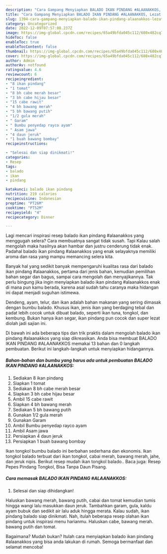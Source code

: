```yaml
---
description: "Cara Gampang Menyiapkan BALADO IKAN PINDANG #ALAANAKKOS, Lezat Sekali"
title: "Cara Gampang Menyiapkan BALADO IKAN PINDANG #ALAANAKKOS, Lezat Sekali"
slug: 1394-cara-gampang-menyiapkan-balado-ikan-pindang-alaanakkos-lezat-sekali
category: Uncategorized
date: 2022-12-09T07:57:08.237Z
image: https://img-global.cpcdn.com/recipes/65a49bfda045c112/680x482cq70/balado-ikan-pindang-alaanakkos-foto-resep-utama.jpg
hideToc: false
enableToc: true
enableTocContent: false
thumbnail: https://img-global.cpcdn.com/recipes/65a49bfda045c112/680x482cq70/balado-ikan-pindang-alaanakkos-foto-resep-utama.jpg
cover: https://img-global.cpcdn.com/recipes/65a49bfda045c112/680x482cq70/balado-ikan-pindang-alaanakkos-foto-resep-utama.jpg
author: Admin
authorAv: notfound
ratingvalue: 4.6
reviewcount: 6
recipeingredient:
- "8 ikan pindang"
- "1 tomat"
- "8 bh cabe merah besar"
- "3 bh cabe hijau besar"
- "15 cabe rawit"
- "4 bh bawang merah"
- "5 bh bawang putih"
- "1/2 gula merah"
- " Garam"
- " Bumbu penyedap rayco ayam"
- " Asam jawa"
- "4 daun jeruk"
- "1 buah bawang bombay"
recipeinstructions:

- "Selesai dan siap dinikmati!"
categories:
- Resep
tags:
- balado
- ikan
- pindang

katakunci: balado ikan pindang 
nutrition: 219 calories
recipecuisine: Indonesian
preptime: "PT26M"
cooktime: "PT52M"
recipeyield: "4"
recipecategory: Dinner

---
```



Lagi mencari inspirasi resep balado ikan pindang #alaanakkos yang menggugah selera? Cara membuatnya sangat tidak susah. Tapi Kalau salah mengolah maka hasilnya akan hambar dan justru cenderung tidak enak. Padahal balado ikan pindang #alaanakkos yang enak selayaknya memiliki aroma dan rasa yang mampu memancing selera kita.


Banyak hal yang sedikit banyak mempengaruhi kualitas rasa dari balado ikan pindang #alaanakkos, pertama dari jenis bahan, kemudian pemilihan bahan segar dan bagus, sampai cara mengolah dan menyajikannya. Tak perlu bingung jika ingin menyiapkan balado ikan pindang #alaanakkos enak di mana pun kamu berada, karena asal sudah tahu caranya maka hidangan ini dapat menjadi suguhan istimewa.

Dendeng, ayam, telur, dan ikan adalah bahan makanan yang sering dimasak dengan bumbu balado. Khusus ikan, jenis ikan yang berdaging tebal dan padat lebih cocok untuk dibuat balado, seperti ikan tuna, tongkol, dan kembung. Bukan hanya ikan segar, ikan pindang pun cocok dan super lezat diolah jadi sajian ini.


Di bawah ini ada beberapa tips dan trik praktis dalam mengolah balado ikan pindang #alaanakkos yang siap dikreasikan. Anda bisa membuat BALADO IKAN PINDANG #ALAANAKKOS memakai 13 bahan dan 0 langkah pembuatan. Berikut ini langkah-langkah untuk menyiapkan hidangannya.

<!--inarticleads1-->

##### Bahan-bahan dan bumbu yang harus ada untuk pembuatan BALADO IKAN PINDANG #ALAANAKKOS:

1. Sediakan 8 ikan pindang
1. Siapkan 1 tomat
1. Sediakan 8 bh cabe merah besar
1. Siapkan 3 bh cabe hijau besar
1. Ambil 15 cabe rawit
1. Siapkan 4 bh bawang merah
1. Sediakan 5 bh bawang putih
1. Gunakan 1/2 gula merah
1. Gunakan  Garam
1. Ambil  Bumbu penyedap rayco ayam
1. Ambil  Asam jawa
1. Persiapkan 4 daun jeruk
1. Persiapkan 1 buah bawang bombay


Ikan tongkol bumbu balado ini berbahan sederhana dan ekonomis. Ikan tongkol balado terbuat dari ikan tongkol, cabai merah, bawang merah, jahe, dan jeruk nipis. Berikut resep mudah ikan tongkol balado.. Baca juga: Resep Pepes Pindang Tongkol, Bisa Tanpa Daun Pisang. 

<!--inarticleads2-->

##### Cara memasak BALADO IKAN PINDANG #ALAANAKKOS:


1. Selesai dan siap dihidangkan!

Haluskan bawang merah, bawang putih, cabai dan tomat kemudian tumis hingga wangi lalu masukkan daun jeruk. Tambahkan garam, gula, kaldu ayam bubuk dan sedikit air lalu aduk hingga merata. Kalau sudah, ikan pindang balado siap dinikmati. Nah, itulah beberapa resep olahan ikan pindang untuk inspirasi menu harianmu. Haluskan cabe, bawang merah. bawang putih dan tomat. 

Bagaimana? Mudah bukan? Itulah cara menyiapkan balado ikan pindang #alaanakkos yang bisa anda lakukan di rumah. Semoga bermanfaat dan selamat mencoba!
